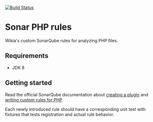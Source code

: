 [![Build Status](https://api.travis-ci.org/Wikia/sonar-php-rules.svg?branch=master)](https://travis-ci.org/Wikia/sonar-php-rules)

Sonar PHP rules
======
Wikia's custom SonarQube rules for analyzing PHP files.

## Requirements
- JDK 8

## Getting started
Read the official SonarQube documentation about [creating a plugin](https://docs.sonarqube.org/display/DEV/Build+Plugin)
and [writing custom rules for PHP](https://docs.sonarqube.org/display/PLUG/Custom+Rules+for+PHP).

Each newly introduced rule should have a corresponding unit test with fixtures that tests registration and actual rule behavior.